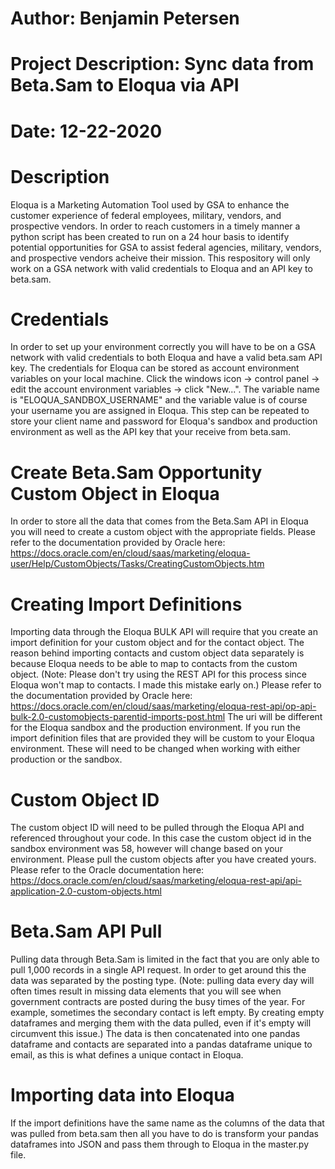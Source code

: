 # Author: Benjamin Petersen
# Project Description: Sync data from Beta.Sam to Eloqua via API
# Date: 12-22-2020

# Description
Eloqua is a Marketing Automation Tool used by GSA to enhance the customer experience of federal employees, military, vendors, and prospective vendors. In order to reach customers
in a timely manner a python script has been created to run on a 24 hour basis to identify potential opportunities for GSA to assist federal agencies, military, vendors, and
prospective vendors acheive their mission. This respository will only work on a GSA network with valid credentials to Eloqua and an API key to beta.sam.

# Credentials
In order to set up your environment correctly you will have to be on a GSA network with valid credentials to both Eloqua and have a valid beta.sam API key. The credentials for
Eloqua can be stored as account environment variables on your local machine. Click the windows icon -> control panel -> edit the account environment variables -> click "New...".
The variable name is "ELOQUA_SANDBOX_USERNAME" and the variable value is of course your username you are assigned in Eloqua. This step can be repeated to store your client name 
and password for Eloqua's sandbox and production environment as well as the API key that your receive from beta.sam.

# Create Beta.Sam Opportunity Custom Object in Eloqua
In order to store all the data that comes from the Beta.Sam API in Eloqua you will need to create a custom object with the appropriate fields. Please refer to the documentation 
provided by Oracle here: https://docs.oracle.com/en/cloud/saas/marketing/eloqua-user/Help/CustomObjects/Tasks/CreatingCustomObjects.htm

# Creating Import Definitions
Importing data through the Eloqua BULK API will require that you create an import definition for your custom object and for the contact object. The reason behind importing
contacts and custom object data separately is because Eloqua needs to be able to map to contacts from the custom object. (Note: Please don't try using the REST API for this 
process since Eloqua won't map to contacts. I made this mistake early on.) Please refer to the documentation provided by Oracle here: https://docs.oracle.com/en/cloud/saas/marketing/eloqua-rest-api/op-api-bulk-2.0-customobjects-parentid-imports-post.html
The uri will be different for the Eloqua sandbox and the production environment. If you run the import definition files that are provided they will be custom to your Eloqua
environment. These will need to be changed when working with either production or the sandbox.

# Custom Object ID
The custom object ID will need to be pulled through the Eloqua API and referenced throughout your code. In this case the custom object id in the sandbox environment was 58, however will change based on your environment. Please pull the custom objects after you have created yours. Please refer to the Oracle documentation here: https://docs.oracle.com/en/cloud/saas/marketing/eloqua-rest-api/api-application-2.0-custom-objects.html

# Beta.Sam API Pull
Pulling data through Beta.Sam is limited in the fact that you are only able to pull 1,000 records in a single API request. In order to get around this the data was separated by
the posting type. (Note: pulling data every day will often times result in missing data elements that you will see when government contracts are posted during the busy times of 
the year. For example, sometimes the secondary contact is left empty. By creating empty dataframes and merging them with the data pulled, even if it's empty will circumvent this
issue.) The data is then concatenated into one pandas dataframe and contacts are separated into a pandas dataframe unique to email, as this is what defines a unique contact in 
Eloqua.

# Importing data into Eloqua
If the import definitions have the same name as the columns of the data that was pulled from beta.sam then all you have to do is transform your pandas dataframes into JSON and
pass them through to Eloqua in the master.py file. 
